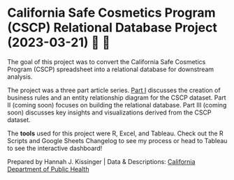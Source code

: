 # California Safe Cosmetics Program (CSCP) Relational Database Project (2023-03-21) :lipstick: :test_tube:

The goal of this project was to convert the California Safe Cosmetics Program (CSCP) spreadsheet into a relational database for downstream analysis.

The project was a three part article series. <a href="">Part I<a> discusses the creation of business rules and an entity relationship diagram for the CSCP dataset. Part II (coming soon) focuses on building the relational database. Part III (coming soon) discusses key insights and visualizations derived from the CSCP dataset.

The **tools** used for this project were R, Excel, and Tableau. Check out the R Scripts and Google Sheets Changelog to see my process or head to Tableau to see the interactive dashboard!

Prepared by Hannah J. Kissinger | Data & Descriptions: <a href="https://catalog.data.gov/dataset/chemicals-in-cosmetics-7d6ab">California Department of Public Health</a>
